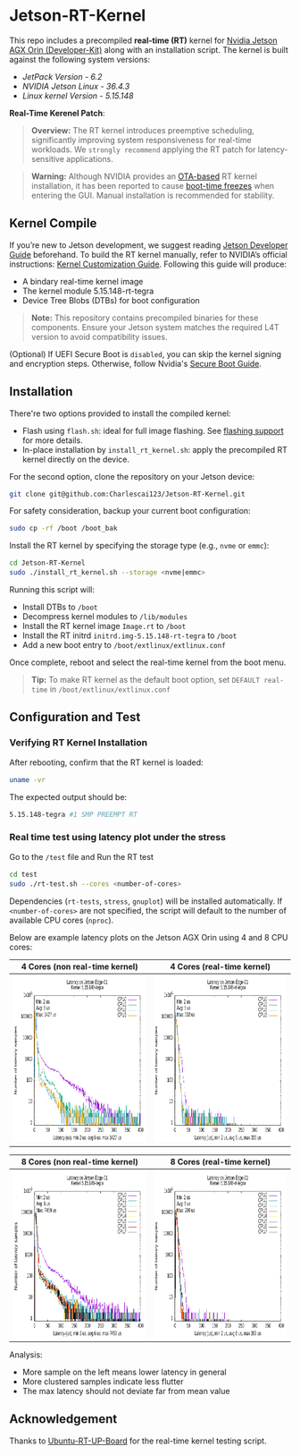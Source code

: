 # Jetson-RT-Kernel

This repo includes a precompiled **real-time (RT)** kernel for [Nvidia Jetson AGX Orin (Developer-Kit)](https://developer.nvidia.com/embedded/learn/jetson-agx-orin-devkit-user-guide/index.html) along with an installation script. The kernel is built against the following system versions:

* *JetPack Version - 6.2*
* *NVIDIA Jetson Linux - 36.4.3*
* *Linux kernel Version - 5.15.148*

**Real-Time Kerenel Patch**:

> **Overview:** The RT kernel introduces preemptive scheduling, significantly improving system responsiveness for real-time workloads. We `strongly recommend` applying the RT patch for latency-sensitive applications.


> **Warning:** Although NVIDIA provides an [OTA-based](https://docs.nvidia.com/jetson/archives/r36.4.3/DeveloperGuide/SD/Kernel/KernelCustomization.html#real-time-kernel-using-ota-update) RT kernel installation, it has been reported to cause [boot-time freezes](https://forums.developer.nvidia.com/t/boot-freezing-when-installing-preemptrt-on-nvme-setup-with-agx-orin-dev-kit-jetpack-6-2/323869) when entering the GUI. Manual installation is recommended for stability.

## Kernel Compile

If you’re new to Jetson development, we suggest reading [Jetson Developer Guide](https://docs.nvidia.com/jetson/archives/r36.4/DeveloperGuide/index.html) beforehand. To build the RT kernel manually, refer to NVIDIA’s official instructions: [Kernel Customization Guide](https://docs.nvidia.com/jetson/archives/r36.4.3/DeveloperGuide/SD/Kernel/KernelCustomization.html#sd-kernel-kernelcustomization). Following this guide will produce:

   * A bindary real-time kernel image
   * The kernel module 5.15.148-rt-tegra
   * Device Tree Blobs (DTBs) for boot configuration

> **Note:** This repository contains precompiled binaries for these components. Ensure your Jetson system matches the required L4T version to avoid compatibility issues.

(Optional) If UEFI Secure Boot is `disabled`, you can skip the kernel signing and encryption steps. Otherwise, follow Nvidia's [Secure Boot Guide](https://docs.nvidia.com/jetson/archives/r36.4.3/DeveloperGuide/SD/Security/SecureBoot.html#sd-security-secureboot).

## Installation

There're two options provided to install the compiled kernel:
   * Flash using `flash.sh`: ideal for full image flashing. See [flashing support](https://docs.nvidia.com/jetson/archives/r36.4/DeveloperGuide/SD/FlashingSupport.html) for more details.
   * In-place installation by `install_rt_kernel.sh`: apply the precompiled RT kernel directly on the device.

For the second option, clone the repository on your Jetson device:

```bash
git clone git@github.com:Charlescai123/Jetson-RT-Kernel.git
```

For safety consideration, backup your current boot configuration:

```bash
sudo cp -rf /boot /boot_bak
```

Install the RT kernel by specifying the storage type (e.g., `nvme` or `emmc`):

```bash
cd Jetson-RT-Kernel
sudo ./install_rt_kernel.sh --storage <nvme|emmc>
```

Running this script will: 

   * Install DTBs to `/boot`
   * Decompress kernel modules to `/lib/modules`
   * Install the RT kernel image `Image.rt` to `/boot`
   * Install the RT initrd `initrd.img-5.15.148-rt-tegra` to `/boot`
   * Add a new boot entry to `/boot/extlinux/extlinux.conf`

Once complete, reboot and select the real-time kernel from the boot menu.

> **Tip:** To make RT kernel as the default boot option, set `DEFAULT real-time` in `/boot/extlinux/extlinux.conf`

<!-- 
Here are some useful links for reference: 
- https://chipnbits.github.io/content/projects/RLUnicycle/rtkernel/rtpatch.html
- https://forums.developer.nvidia.com/t/preempt-rt-patches-for-jetson-nano/72941
- https://forums.developer.nvidia.com/t/jetson-agx-orin-rt-linux-without-reflashing/283832
- https://forums.developer.nvidia.com/t/no-display-with-preempt-rt-patches/240876
- https://forums.developer.nvidia.com/t/build-the-real-time-kernel/229571
- https://blog.csdn.net/weixin_43854380/article/details/126584835
- https://github.com/kozyilmaz/nvidia-jetson-rt/blob/master/docs/README.03-realtime.md -->


## Configuration and Test

### Verifying RT Kernel Installation

After rebooting, confirm that the RT kernel is loaded:

```bash
uname -vr
```

The expected output should be:

```bash
5.15.148-tegra #1 SMP PREEMPT RT
```


### Real time test using latency plot under the stress

Go to the `/test` file and Run the RT test

   ```bash
   cd test
   sudo ./rt-test.sh --cores <number-of-cores>
   ```

Dependencies (`rt-tests`, `stress`, `gnuplot`) will be installed automatically. If `<number-of-cores>` are not specified, the script  will default to the number of available CPU cores (`nproc`).

Below are example latency plots on the Jetson AGX Orin using 4 and 8 CPU cores:


| 4 Cores (non real-time kernel)                                        | 4 Cores (real-time kernel)                                        |
|-----------------------------------------------------------------------|-------------------------------------------------------------------|
| <img src="./test/results/4-cores/non-rt.png" height="300" alt="rlm"/> | <img src="./test/results/4-cores/rt.png" height="300" alt="rlm"/> |

| 8 Cores (non real-time kernel)                                        | 8 Cores (real-time kernel)                                        |
|-----------------------------------------------------------------------|-------------------------------------------------------------------|
| <img src="./test/results/8-cores/non-rt.png" height="300" alt="rlm"/> | <img src="./test/results/8-cores/rt.png" height="300" alt="rlm"/> |


Analysis:
- More sample on the left means lower latency in general
- More clustered samples indicate less flutter
- The max latency should not deviate far from mean value

## Acknowledgement
Thanks to [Ubuntu-RT-UP-Board](https://github.com/qiayuanl/Ubuntu-RT-UP-Board) for the real-time kernel testing script.
